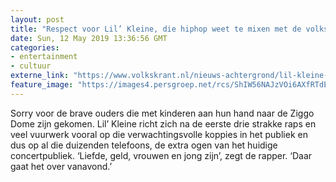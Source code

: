 ```yaml
---
layout: post
title: "Respect voor Lil’ Kleine, die hiphop weet te mixen met de volksliederencultuur uit de Jordaan ★★★★☆"
date: Sun, 12 May 2019 13:36:56 GMT
categories: 
- entertainment 
- cultuur 
externe_link: "https://www.volkskrant.nl/nieuws-achtergrond/lil-kleine-rapt-over-geld-vrouwen-en-jong-zijn-en-laat-hit-na-hit-na-hit-door-de-ziggo-dome-stromen~ba1cbaf6/"
feature_image: "https://images4.persgroep.net/rcs/ShIW56NAJzVOi6AXfRTdEYe4hsA/diocontent/148075640/_focus/0.5/0.5/_fill/320/320?appId=93a17a8fd81db0de025c8abd1cca1279&quality=0.85"
---
```


Sorry voor de brave ouders die met kinderen aan hun hand naar de Ziggo Dome zijn gekomen. Lil’ Kleine richt zich na de eerste drie strakke raps en veel vuurwerk vooral op die verwachtingsvolle koppies in het publiek en dus op al die duizenden telefoons, de extra ogen van het huidige concertpubliek. ‘Liefde, geld, vrouwen en jong zijn’, zegt de rapper. ‘Daar gaat het over vanavond.’

